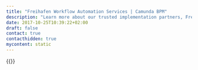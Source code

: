 ```yaml
---
title: "Freihafen Workflow Automation Services | Camunda BPM"
description: "Learn more about our trusted implementation partners, Freihafen. Camunda is the leader for workflow automation & business process management. Get your 30 day trial today. "
date: 2017-10-25T10:39:22+02:00
draft: false
contact: true
contacthidden: true
mycontent: static
---
```

{{<partner-single
company="FREIHAFEN"
type="si"
website="http://freihafen.it"
countrycode="DE"
city="Kollmar"
description=""
siregion="dach"
level="basic"
logo="//images.ctfassets.net/vpidbgnakfvf/25yO5xIPEgUKk8CeqQwEKu/66d2f0662e8161252517e9753160c416/freihafen.png">}}